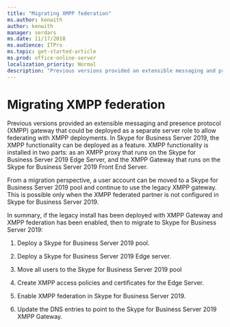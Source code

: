 ```yaml
---
title: "Migrating XMPP federation"
ms.author: kenwith
author: kenwith
manager: serdars
ms.date: 11/17/2018
ms.audience: ITPro
ms.topic: get-started-article
ms.prod: office-online-server
localization_priority: Normal
description: "Previous versions provided an extensible messaging and presence protocol (XMPP) gateway that could be deployed as a separate server role to allow federating with XMPP deployments. In Skype for Business Server 2019, the XMPP functionality can be deployed as a feature. XMPP functionality is installed in two parts: as an XMPP proxy that runs on the Skype for Business Server 2019 Edge Server, and the XMPP Gateway that runs on the Skype for Business Server 2019 Front End Server."
---
```


# Migrating XMPP federation

Previous versions provided an extensible messaging and presence protocol (XMPP) gateway that could be deployed as a separate server role to allow federating with XMPP deployments. In Skype for Business Server 2019, the XMPP functionality can be deployed as a feature. XMPP functionality is installed in two parts: as an XMPP proxy that runs on the Skype for Business Server 2019 Edge Server, and the XMPP Gateway that runs on the Skype for Business Server 2019 Front End Server. 
  
From a migration perspective, a user account can be moved to a Skype for Business Server 2019 pool and continue to use the legacy XMPP gateway. This is possible only when the XMPP federated partner is not configured in Skype for Business Server 2019.
  
In summary, if the legacy install has been deployed with XMPP Gateway and XMPP federation has been enabled, then to migrate to Skype for Business Server 2019:
  
1. Deploy a Skype for Business Server 2019 pool.
    
2. Deploy a Skype for Business Server 2019 Edge server.
    
3. Move all users to the Skype for Business Server 2019 pool
    
4. Create XMPP access policies and certificates for the Edge Server.
    
5. Enable XMPP federation in Skype for Business Server 2019. 
    
6. Update the DNS entries to point to the Skype for Business Server 2019 XMPP Gateway.
    

